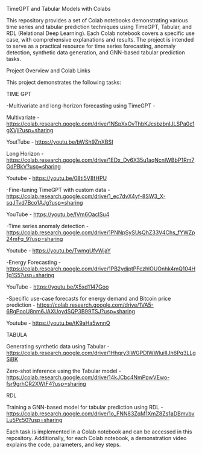 TimeGPT and Tabular Models with Colabs

This repository provides a set of Colab notebooks demonstrating various time series and tabular prediction techniques using TimeGPT, Tabular, and RDL (Relational Deep Learning). Each Colab notebook covers a specific use case, with comprehensive explanations and results. The project is intended to serve as a practical resource for time series forecasting, anomaly detection, synthetic data generation, and GNN-based tabular prediction tasks.

Project Overview and Colab Links

This project demonstrates the following tasks:

TIME GPT

-Multivariate and long-horizon forecasting using TimeGPT - 

Multivariate - https://colab.research.google.com/drive/1NSpXxOvThbKJcsbzbnIJLSPa0c1gXVji?usp=sharing

YoutTube - https://youtu.be/bWSh9ZnXBSI

Long Horizon - https://colab.research.google.com/drive/1EDx_Dv6X35u1aqNcnlWBbP1Rm7GdPBkV?usp=sharing

Youtube - https://youtu.be/08ti5V8fHPU

-Fine-tuning TimeGPT with custom data - https://colab.research.google.com/drive/1_ec7dvX4yf-8SW3_X-sqJTvd7Bco1AJg?usp=sharing

YouTube - https://youtu.be/IVm6OacISu4

-Time series anomaly detection - https://colab.research.google.com/drive/1PNNpSySUsQhZ33V4Chs_fYWZp24mFq_9?usp=sharing

Youtube - https://youtu.be/TwmgUfvWjaY

-Energy Forecasting - https://colab.research.google.com/drive/1PB2ydiptPFczhlOUOnhk4mQ104H1g1S5?usp=sharing

YouTube - https://youtu.be/X5xd1147Goo

-Specific use-case forecasts for energy demand and Bitcoin price prediction - https://colab.research.google.com/drive/1VA5-6RgPooU8nm6JAXUoydSQP3B99TSJ?usp=sharing

Youtube - https://youtu.be/tK9aHa5wnnQ

TABULA

Generating synthetic data using Tabular - https://colab.research.google.com/drive/1Hhqry3lWGPDIWWluiIIJh6Pq3LLgSiBK

Zero-shot inference using the Tabular model - https://colab.research.google.com/drive/14kJCbc4NmPpwVEwo-fsr9grhCR2XWtF4?usp=sharing

RDL

Training a GNN-based model for tabular prediction using RDL - https://colab.research.google.com/drive/1o_FNN83ZqM1XmZ8Zs1aDBmvbvLu5Pc50?usp=sharing

Each task is implemented in a Colab notebook and can be accessed in this repository. Additionally, for each Colab notebook, a demonstration video explains the code, parameters, and key steps.
